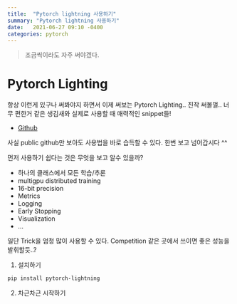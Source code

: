 ```yaml
---
title:  "Pytorch lightning 사용하기"
summary: "Pytorch lightning 사용하기"
date:   2021-06-27 09:10 -0400
categories: pytorch
---
```


> 조금씩이라도 자주 써야겠다.

# Pytorch Lighting

항상 이런게 있구나 써봐야지 하면서 이제 써보는 Pytorch Lighting.. 진작 써볼껄.. 너무 편한거 같은 생김새와 실제로 사용할 때 매력적인 snippet들!


- [Github](https://github.com/PyTorchLightning/pytorch-lightning)


사실 public github만 보아도 사용법을 바로 습득할 수 있다. 한번 보고 넘어갑시다 ^^

먼저 사용하기 쉽다는 것은 무엇을 보고 알수 있을까?

- 하나의 클래스에서 모든 학습/추론
- multigpu distributed training
- 16-bit precision
- Metrics
- Logging
- Early Stopping
- Visualization
- ...

일단 Trick을 엄청 많이 사용할 수 있다. Competition 같은 곳에서 쓰이면 좋은 성능을 발휘할듯..?

1. 설치하기

```sh
pip install pytorch-lightning
```

2. 차근차근 시작하기

